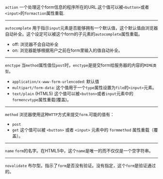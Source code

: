 `action`
    一个处理这个form信息的程序所在的URL.这个值可以被`<button>`或者`<input>`的`formaction`属性重载.

---

`autocomplete`
 用于指示`input`元素是否能够拥有一个默认值，这个默认值由浏览器自动补全。这个设定可以被这个form的子元素的`autocomplete`属性重载。
 - off: 浏览器不会自动补全
 - on: 浏览器能够根据用户之前在form里输入的值自动补全。

---

`enctype`
当`method`属性值位`post`时，`enctype`是提交form给服务器的内容的`MIME类型`。
- `application/x-www-form-urlencoded`: 默认值
- `multipart/form-data`: 这个值用于一个`type`属性设置为`file`的`<input>`元素。
- `text/plain` (HTML5)
这个值可以被`<button>`或者`input`元素中的`formencvtype`属性重载(覆盖)。

---

`method`
浏览器使用这种`HTTP`方式来提交`form`.可能的值有：
- `post`
- `get`
这个值可以被 `<button>` 或者 `<input>` 元素中的 `formmethod` 属性重载（覆盖）。

---

`name`
`form`的名字。在HTML5中，这个`name`是唯一的而不仅仅是一个空字符串。

---

`novalidate`
布尔型。指示了`form`是否没有验证。没有指定，这个`form`是验证通过的。


































